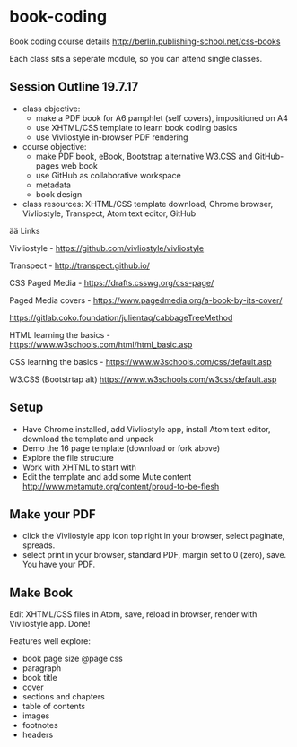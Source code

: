 # book-coding
Book coding course details http://berlin.publishing-school.net/css-books

Each class sits a seperate module, so you can attend single classes.

## Session Outline 19.7.17

- class objective: 
    - make a PDF book for A6 pamphlet (self covers), impositioned on A4
    - use XHTML/CSS template to learn book coding basics
    - use Vivliostyle in-browser PDF rendering
- course objective: 
    - make PDF book, eBook, Bootstrap alternative W3.CSS and GitHub-pages web book
    - use GitHub as collaborative workspace
    - metadata
    - book design
- class resources: XHTML/CSS template download, Chrome browser, Vivliostyle, Transpect, Atom text editor, GitHub

ää Links

Vivliostyle - https://github.com/vivliostyle/vivliostyle

Transpect - http://transpect.github.io/

CSS Paged Media - https://drafts.csswg.org/css-page/

Paged Media covers - https://www.pagedmedia.org/a-book-by-its-cover/

https://gitlab.coko.foundation/julientaq/cabbageTreeMethod

HTML learning the basics - https://www.w3schools.com/html/html_basic.asp

CSS learning the basics - https://www.w3schools.com/css/default.asp

W3.CSS (Bootstrtap alt)  https://www.w3schools.com/w3css/default.asp

## Setup

- Have Chrome installed, add Vivliostyle app, install Atom text editor, download the template and unpack
- Demo the 16 page template (download or fork above)
- Explore the file structure
- Work with XHTML to start with
- Edit the template and add some Mute content http://www.metamute.org/content/proud-to-be-flesh

## Make your PDF

- click the Vivliostyle app icon top right in your browser, select paginate, spreads.
- select print in your browser, standard PDF, margin set to 0 (zero), save. You have your PDF.

## Make Book

Edit XHTML/CSS files in Atom, save, reload in browser, render with Vivliostyle app. Done!

Features well explore:

- book page size @page css
- paragraph
- book title
- cover
- sections and chapters
- table of contents
- images
- footnotes
- headers




